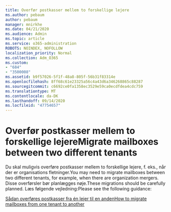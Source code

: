 ```yaml
---
title: Overfør postkasser mellem to forskellige lejere
ms.author: pebaum
author: pebaum
manager: mnirkhe
ms.date: 04/21/2020
ms.audience: Admin
ms.topic: article
ms.service: o365-administration
ROBOTS: NOINDEX, NOFOLLOW
localization_priority: Normal
ms.collection: Adm_O365
ms.custom:
- "684"
- "3500008"
ms.assetid: b9f57026-5f1f-48a8-805f-56b31f83314e
ms.openlocfilehash: 8ff68c61e23325a56c4a43d6a346268865c88287
ms.sourcegitcommit: c6692ce0fa1358ec3529e59ca0ecdfdea4cdc759
ms.translationtype: MT
ms.contentlocale: da-DK
ms.lasthandoff: 09/14/2020
ms.locfileid: "47754657"
---
```

# <a name="migrate-mailboxes-between-two-different-tenants"></a><span data-ttu-id="c9674-102">Overfør postkasser mellem to forskellige lejere</span><span class="sxs-lookup"><span data-stu-id="c9674-102">Migrate mailboxes between two different tenants</span></span>

<span data-ttu-id="c9674-103">Du skal muligvis overføre postkasser mellem to forskellige lejere, f. eks., når der er organisations fletninger.</span><span class="sxs-lookup"><span data-stu-id="c9674-103">You may need to migrate mailboxes between two different tenants, for example, when there are organization mergers.</span></span> <span data-ttu-id="c9674-104">Disse overførsler bør planlægges nøje.</span><span class="sxs-lookup"><span data-stu-id="c9674-104">These migrations should be carefully planned.</span></span> <span data-ttu-id="c9674-105">Læs følgende vejledning:</span><span class="sxs-lookup"><span data-stu-id="c9674-105">Please see the following guidance:</span></span>
  
[<span data-ttu-id="c9674-106">Sådan overføres postkasser fra én lejer til en anden</span><span class="sxs-lookup"><span data-stu-id="c9674-106">How to migrate mailboxes from one tenant to another</span></span>](https://docs.microsoft.com/Exchange/mailbox-migration/migrate-mailboxes-across-tenants)
  